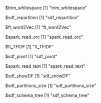 $trim_whitespace
[1] "trim_whitespace"

$sdf_repartition
[1] "sdf_repartition"

$ft_word2Vec
[1] "ft_word2Vec"

$spark_read_orc
[1] "spark_read_orc"

$ft_TFIDF
[1] "ft_TFIDF"

$sdf_pivot
[1] "sdf_pivot"

$spark_read_text
[1] "spark_read_text"

$sdf_showDF
[1] "sdf_showDF"

$sdf_partitions_size
[1] "sdf_partitions_size"

$sdf_schema_tree
[1] "sdf_schema_tree"
